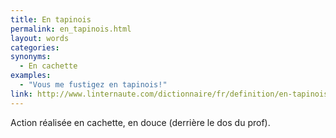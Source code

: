 ```yaml
---
title: En tapinois
permalink: en_tapinois.html
layout: words
categories:
synonyms:
  - En cachette
examples:
  - "Vous me fustigez en tapinois!"
link: http://www.linternaute.com/dictionnaire/fr/definition/en-tapinois/
---
```


Action réalisée en cachette, en douce (derrière le dos du prof).

